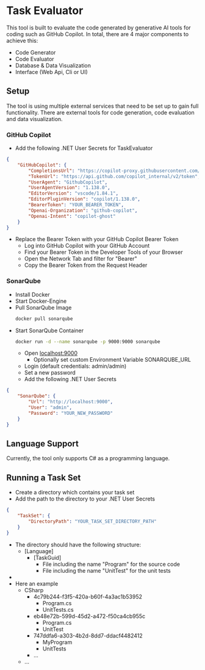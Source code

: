 # Task Evaluator

This tool is built to evaluate the code generated by generative AI tools for coding such as GitHub Copilot.
In total, there are 4 major components to achieve this:

- Code Generator
- Code Evaluator
- Database & Data Visualization
- Interface (Web Api, Cli or UI)

## Setup

The tool is using multiple external services that need to be set up to gain full functionality.
There are external tools for code generation, code evaluation and data visualization.

### GitHub Copilot

- Add the following .NET User Secrets for TaskEvaluator

```json
{
    "GitHubCopilot": {
        "CompletionsUrl": "https://copilot-proxy.githubusercontent.com/v1/engines/copilot-codex/completions",
        "TokenUrl": "https://api.github.com/copilot_internal/v2/token",
        "UserAgent": "GithubCopilot",
        "UserAgentVersion": "1.138.0",
        "EditorVersion": "vscode/1.84.1",
        "EditorPluginVersion": "copilot/1.138.0",
        "BearerToken": "YOUR_BEARER_TOKEN",
        "Openai-Organization": "github-copilot",
        "Openai-Intent": "copilot-ghost"
    }
}
```

- Replace the Bearer Token with your GitHub Copilot Bearer Token
    - Log into GitHub Copilot with your GitHub Account
    - Find your Bearer Token in the Developer Tools of your Browser
    - Open the Network Tab and filter for "Bearer"
    - Copy the Bearer Token from the Request Header

### SonarQube

- Install Docker
- Start Docker-Engine
- Pull SonarQube Image
    ```bash
    docker pull sonarqube
    ```
- Start SonarQube Container
    ```bash
    docker run -d --name sonarqube -p 9000:9000 sonarqube
    ```
    - Open [localhost:9000](http://localhost:9000)
        - Optionally set custom Environment Variable SONARQUBE_URL
    - Login (default credentials: admin/admin)
    - Set a new password
    - Add the following .NET User Secrets

```json
{
    "SonarQube": {
        "Url": "http://localhost:9000",
        "User": "admin",
        "Password": "YOUR_NEW_PASSWORD"
    }
}
```

## Language Support

Currently, the tool only supports C# as a programming language.

## Running a Task Set

- Create a directory which contains your task set
- Add the path to the directory to your .NET User Secrets
```json
{
    "TaskSet": {
        "DirectoryPath": "YOUR_TASK_SET_DIRECTORY_PATH"
    }
}
```

- The directory should have the following structure:
  - [Language]
    - [TaskGuid]
      - File including the name "Program" for the source code
      - File including the name "UnitTest" for the unit tests
- 
- Here an example
    - CSharp
        - 4c79b244-f3f5-420a-b60f-4a3ac1b53952
            - Program.cs
            - UnitTests.cs
        - eb48e72b-599d-45d2-a472-f50ca4cb955c
            - Program.cs
            - UnitTest
        - 747ddfa6-a303-4b2d-8dd7-ddacf4482412
            - MyProgram
            - UnitTests
        - ...
    - ...